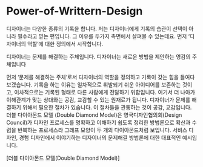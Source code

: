 # Power-of-Writtern-Design



디자이너는 다양한 종류의 기록을 합니다. 저는 디자이너에게 기록의 습관이 선택이 아니라 필수라고 믿는 편입니다. 그 이유를 두가지 측면에서 살펴볼 수 있는데요. 먼저 ‘디자이너의 역할’에 대한 정의에서 시작합니다.


디자이너는 문제를 해결하는 주체입니다.
디자이너는 새로운 방법을 제안하는 영감의 주체입니다



먼저 ‘문제를 해결하는 주체’로서 디자이너의 역할을 정의하고 기록이 갖는 힘을 들여다보겠습니다. 기록을 하는 이유는 일차적으로 휘발되기 쉬운 아이디어를 보존하는 것이고, 이차적으로는 기록된 형태로 다른 사람에게 전달하기 위함입니다. 여기서 더 나아가 이해관계가 맞는 상대와는 공감, 교감할 수 있는 원재료가 됩니다. 디자이너가 문제를 해결하기 위해서 필요한 절차가 있습니다. 이 절차들을 관통하는 것이 공감, 교감입니다. 더블 다이아몬드 모델 (Double Diamond Model)은 영국디자인협의회(Design Council)가 디자인 프로세스를 명확하고 이해하기 쉽도록 정리한 방법론으로 확산과 수렴을 반복하는 프로세스라 그래프 모양이 두 개의 다이아몬드처럼 보입니다. 서비스 디자인, 경험 디자인에서 이야기하는 디자이너의 문제해결 방법론에 대한 대표적인 예시입니다.




[더블 다이아몬드 모델(Double Diamond Model)]
